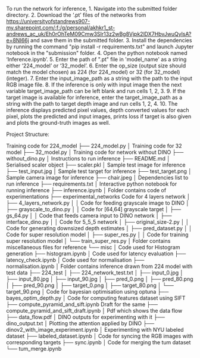 To run the network for inference, 
        1. Navigate into the submitted folder directory.
        2. Download the ‘.pt’ files of the networks from https://universityofstandrews907-my.sharepoint.com/:f:/g/personal/akhkr1_st-andrews_ac_uk/Eh0rOhTeM09Cmw3SIr13z2wBg8Vjpk2lDX7HbvJwuQylsA?e=8NI66j and save them in the submitted folder.
        3. Install the dependencies by running the command "pip install -r requirements.txt" and launch Jupyter notebook in the "submission" folder.
        4. Open the python notebook named ‘Inference.ipynb’.
        5. Enter the path of ".pt" file in 'model_name' as a string either ‘224_model’ or ‘32_model’.
        6. Enter the op_size (output size should match the model chosen) as 224 (for 224_model) or 32 (for 32_model) (integer).
        7. Enter the input_image_path as a string with the path to the input RGB image file.
        8. If the inference is only with input image then the next variable target_image_path can be left blank and run cells 1, 2, 3.
        9. If the target image is available for inference, enter the target_image_path as a string with the path to target depth image and run cells 1, 2, 4.
        10. The inference displays predicted pixel values, depth converted values for each pixel, plots the predicted and input images, prints loss if target is also given and plots the ground-truth images as well.

Project Structure:

Training code for 224_model					├── 224_model.py
								│
Training code for 32 model					├── 32_model.py
								│
Training code for network without DINO				├── without_dino.py
								│
Instructions to run inference					├── README.md
								│
Serialised scaler object					├── scaler.pkl
								│
Sample test image for inference					├── test_input.jpg
								│
Sample test target for inference				├── test_target.png
								│
Sample camera image for inference				├── chair.jpeg
								│
Dependencies list to run inference				├── requirements.txt
								│
Interactive python notebook for running inference		├── inference.ipynb
								│
Folder contains code of experimentations			├── experimental_networks
	Code for 4 layers network				│		 ├── 4_layers_network.py
								│		 │
	Code for feeding grayscale image to DINO		│		 ├── grayscale_to_dino.py
								│		 │
	Code for [64,64] grayscale target			│		 ├── gs_64.py
								│		 │
	Code that feeds camera input to DINO network		│		 ├── interface_dino.py
								│		 │
	Code for 5_5_5 network					│		 ├── original_size-2.py
								│		 │
	Code for generating downsized depth estimates		│		 ├── pred_dataset.py
								│		 │
	Code for super resolution model				│		 ├── super_res.py
								│		 │
	Code for training super resolution model		│		 └── train_super_res.py
								│
Folder contains miscellaneous files for reference		└── misc
									│
	Code used for Histogram generation				├── histogram.ipynb
									│
	Code used for latency evaluation				├── latency_check.ipynb
									│
	Code used for normalisation					├── normalisation.ipynb
									│
	Folder contains inference drawn from 224 model with test data	├── 224_test
								 	│	├── 224_network_test.txt
									│	├── input_0.jpg
								  	│	├── input_80.jpg
								 	│	├── input_90.jpg
									│	├── pred_0.png
								 	│	├── pred_80.png
									│	├── pred_90.png
								 	│	├── target_0.png
									│	├── target_80.png
									│	└── target_90.png
									│
	Code for bayesian optimisation using optuna			├── bayes_optim_depth.py
									│
	Code for computing features dataset using SIFT			├── compute_pyramid_and_sift.ipynb
	Draft for the same						├── compute_pyramid_and_sift_draft.ipynb
									│
	Pdf which shows the data flow					├── data_flow.pdf
									│
	DINO outputs for experimenting with it				├── dino_output.txt
									│
	Plotting the attention applied by DINO				├── dinov2_with_image_experiment.ipynb
									│
	Experimenting with NYU labeled dataset				├── labeled_dataset.ipynb
									│
	Code for syncing the RGB images with corresponding targets	├── sync.ipynb
									│
	Code for merging the tum dataset				└── tum_merge.ipynb
